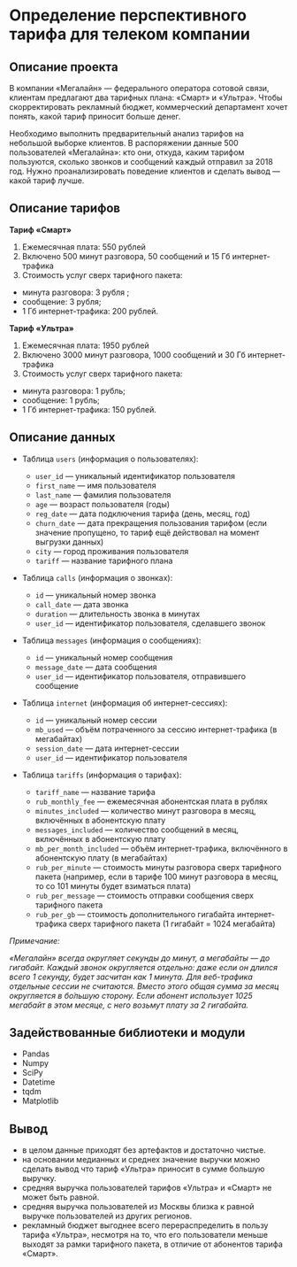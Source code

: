 # Определение перспективного тарифа для телеком компании


## Описание проекта
В компании «Мегалайн» — федерального оператора сотовой связи, клиентам предлагают два тарифных плана: «Смарт» и «Ультра». Чтобы скорректировать рекламный бюджет, коммерческий департамент хочет понять, какой тариф приносит больше денег.

Необходимо выполнить предварительный анализ тарифов на небольшой выборке клиентов. В распоряжении данные 500 пользователей «Мегалайна»: кто они, откуда, каким тарифом пользуются, сколько звонков и сообщений каждый отправил за 2018 год. Нужно проанализировать поведение клиентов и сделать вывод — какой тариф лучше.
## Описание тарифов

**Тариф «Смарт»**
1. Ежемесячная плата: 550 рублей
2. Включено 500 минут разговора, 50 сообщений и 15 Гб интернет-трафика
3. Стоимость услуг сверх тарифного пакета:
- минута разговора: 3 рубля ; 
- сообщение: 3 рубля;
- 1 Гб интернет-трафика: 200 рублей.

**Тариф «Ультра»**
1. Ежемесячная плата: 1950 рублей
2. Включено 3000 минут разговора, 1000 сообщений и 30 Гб интернет-трафика
3. Стоимость услуг сверх тарифного пакета:
- минута разговора: 1 рубль;
- сообщение: 1 рубль; 
- 1 Гб интернет-трафика: 150 рублей.

## Описание данных

- Таблица `users` (информация о пользователях):
    - `user_id` — уникальный идентификатор пользователя
    - `first_name` — имя пользователя
    - `last_name` — фамилия пользователя
    - `age` — возраст пользователя (годы)
    - `reg_date` — дата подключения тарифа (день, месяц, год)
    - `churn_date` — дата прекращения пользования тарифом (если значение пропущено, то тариф ещё действовал на момент выгрузки данных)
    - `city` — город проживания пользователя
    - `tariff` — название тарифного плана  


- Таблица `calls` (информация о звонках):
    - `id` — уникальный номер звонка
    - `call_date` — дата звонка
    - `duration` — длительность звонка в минутах
    - `user_id` — идентификатор пользователя, сделавшего звонок  


- Таблица `messages` (информация о сообщениях):
    - `id` — уникальный номер сообщения
    - `message_date` — дата сообщения
    - `user_id` — идентификатор пользователя, отправившего сообщение  


- Таблица `internet` (информация об интернет-сессиях):
    - `id` — уникальный номер сессии
    - `mb_used` — объём потраченного за сессию интернет-трафика (в мегабайтах)
    - `session_date` — дата интернет-сессии
    - `user_id` — идентификатор пользователя  


 - Таблица `tariffs` (информация о тарифах):
    - `tariff_name` — название тарифа
    - `rub_monthly_fee` — ежемесячная абонентская плата в рублях
    - `minutes_included` — количество минут разговора в месяц, включённых в абонентскую плату
    - `messages_included` — количество сообщений в месяц, включённых в абонентскую плату
    - `mb_per_month_included` — объём интернет-трафика, включённого в абонентскую плату (в мегабайтах)
    - `rub_per_minute` — стоимость минуты разговора сверх тарифного пакета (например, если в тарифе 100 минут разговора в месяц, то со 101 минуты будет взиматься плата)
    - `rub_per_message` — стоимость отправки сообщения сверх тарифного пакета
    - `rub_per_gb` — стоимость дополнительного гигабайта интернет-трафика сверх тарифного пакета (1 гигабайт = 1024 мегабайта)  


*Примечание:*

*«Мегалайн» всегда округляет секунды до минут, а мегабайты — до гигабайт. Каждый звонок округляется отдельно: даже если он длился всего 1 секунду, будет засчитан как 1 минута.
Для веб-трафика отдельные сессии не считаются. Вместо этого общая сумма за месяц округляется в бо́льшую сторону. Если абонент использует 1025 мегабайт в этом месяце, с него возьмут плату за 2 гигабайта.*

## Задействованные библиотеки и модули
- Pandas
- Numpy
- SciPy
- Datetime 
- tqdm
- Matplotlib

## Вывод

- в целом данные приходят без артефактов и достаточно чистые.
- на основании медианных и среднех значение выручки можно сделать вывод что тариф «Ультра» приносит в сумме большую выручку.
- средняя выручка пользователей тарифов «Ультра» и «Смарт» не может быть равной.
- средняя выручка пользователей из Москвы близка к равной выручке пользователей из других регионов.
- рекламный бюджет выгоднее всего перераспределить в пользу тарифа «Ультра», несмотря на то, что его пользователи меньше выходят за рамки тарифного пакета, в отличие от абонентов тарифа «Смарт». 
